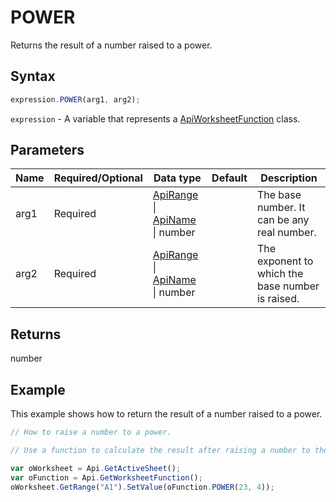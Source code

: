 # POWER

Returns the result of a number raised to a power.

## Syntax

```javascript
expression.POWER(arg1, arg2);
```

`expression` - A variable that represents a [ApiWorksheetFunction](../ApiWorksheetFunction.md) class.

## Parameters

| **Name** | **Required/Optional** | **Data type** | **Default** | **Description** |
| ------------- | ------------- | ------------- | ------------- | ------------- |
| arg1 | Required | [ApiRange](../../ApiRange/ApiRange.md) \| [ApiName](../../ApiName/ApiName.md) \| number |  | The base number. It can be any real number. |
| arg2 | Required | [ApiRange](../../ApiRange/ApiRange.md) \| [ApiName](../../ApiName/ApiName.md) \| number |  | The exponent to which the base number is raised. |

## Returns

number

## Example

This example shows how to return the result of a number raised to a power.

```javascript editor-xlsx
// How to raise a number to a power.

// Use a function to calculate the result after raising a number to the power.

var oWorksheet = Api.GetActiveSheet();
var oFunction = Api.GetWorksheetFunction();
oWorksheet.GetRange("A1").SetValue(oFunction.POWER(23, 4));
```
